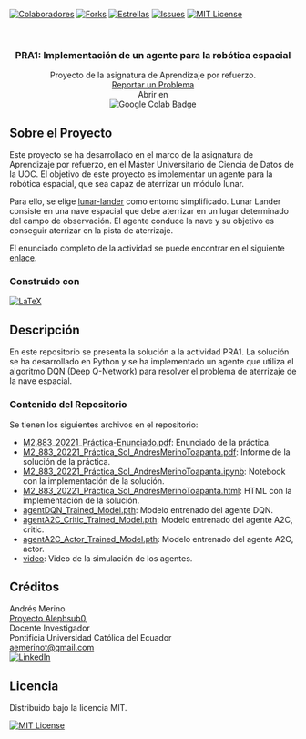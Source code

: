 <!-- PROJECT SHIELDS -->
[![Colaboradores][contributors-shield]][contributors-url]
[![Forks][forks-shield]][forks-url]
[![Estrellas][stars-shield]][stars-url]
[![Issues][issues-shield]][issues-url]
[![MIT License][license-shield]][license-url]

<!-- PROJECT LOGO -->
<br />
<div align="center">

<h3 align="center">PRA1: Implementación de un agente para la robótica espacial</h3>
  <p align="center">
    Proyecto de la asignatura de Aprendizaje por refuerzo.
    <br />
    <a href="https://github.com/alephsub0/TestAssigner/issues">Reportar un Problema</a>
    <br />
    Abrir en 
    <br />
    <a href="https://drive.google.com/file/d/1zggWDbNfR_aEFSOyivg9lJoJ2728dHtT/view?usp=sharing">
    <img src="https://img.shields.io/badge/Google%20Colab-F9AB00?logo=googlecolab&logoColor=fff&style=for-the-badge" alt="Google Colab Badge">
    </a>
  </p>
</div>



## Sobre el Proyecto

Este proyecto se ha desarrollado en el marco de la asignatura de Aprendizaje por refuerzo, en el Máster Universitario de Ciencia de Datos de la UOC. El objetivo de este proyecto es implementar un agente para la robótica espacial, que sea capaz de aterrizar un módulo lunar. 

Para ello, se elige [lunar-lander](https://github.com/openai/gym/blob/master/gym/envs/box2d/lunar_lander.py) como entorno simplificado. Lunar Lander consiste en una nave espacial que debe aterrizar en un lugar determinado del campo de observación. El agente conduce la nave y su objetivo es conseguir aterrizar en la pista de aterrizaje.


El enunciado completo de la actividad se puede encontrar en el siguiente [enlace]().

### Construido con

[![LaTeX][LaTeX]][LaTeX-url]


## Descripción

En este repositorio se presenta la solución a la actividad PRA1. La solución se ha desarrollado en Python y se ha implementado un agente que utiliza el algoritmo DQN (Deep Q-Network) para resolver el problema de aterrizaje de la nave espacial.

### Contenido del Repositorio

Se tienen los siguientes archivos en el repositorio:

- [M2.883_20221_Práctica-Enunciado.pdf](M2_883_20221_Práctica-Enunciado.pdf): Enunciado de la práctica.
- [M2_883_20221_Práctica_Sol_AndresMerinoToapanta.pdf](): Informe de la solución de la práctica.
- [M2_883_20221_Práctica_Sol_AndresMerinoToapanta.ipynb](): Notebook con la implementación de la solución.
- [M2_883_20221_Práctica_Sol_AndresMerinoToapanta.html](): HTML con la implementación de la solución.
- [agentDQN_Trained_Model.pth](): Modelo entrenado del agente DQN.
- [agentA2C_Critic_Trained_Model.pth](): Modelo entrenado del agente A2C, critic.
- [agentA2C_Actor_Trained_Model.pth](): Modelo entrenado del agente A2C, actor.
- [video](): Video de la simulación de los agentes.
 
 
## Créditos

Andrés Merino\
[Proyecto Alephsub0](https://www.alephsub0.org/about/),\
Docente Investigador\
Pontificia Universidad Católica del Ecuador\
aemerinot@gmail.com\
[![LinkedIn][linkedin-shield]][linkedin-url-aemt]

## Licencia

Distribuido bajo la licencia MIT. 

[![MIT License][license-shield]][license-url]




<!-- MARKDOWN LINKS & IMAGES -->
[contributors-shield]: https://img.shields.io/github/contributors/andres-merino/Formato-Tareas-PUCE.svg?style=for-the-badge
[contributors-url]: https://github.com/andres-merino/Formato-Tareas-PUCE/graphs/contributors
[forks-shield]: https://img.shields.io/github/forks/andres-merino/Formato-Tareas-PUCE.svg?style=for-the-badge
[forks-url]: https://github.com/andres-merino/Formato-Tareas-PUCE/forks
[stars-shield]: https://img.shields.io/github/stars/andres-merino/Formato-Tareas-PUCE?style=for-the-badge
[stars-url]: https://github.com/othneildrew/Best-README-Template/stargazers
[issues-shield]: https://img.shields.io/github/issues/andres-merino/Formato-Tareas-PUCE.svg?style=for-the-badge
[issues-url]: https://github.com/andres-merino/Formato-Tareas-PUCE/issues
[license-shield]: https://img.shields.io/github/license/andres-merino/Formato-Tareas-PUCE.svg?style=for-the-badge
[license-url]: https://es.wikipedia.org/wiki/Licencia_MIT
[linkedin-shield]: https://img.shields.io/badge/linkedin-%230077B5.svg?style=for-the-badge&logo=linkedin&logoColor=white
[linkedin-url-aemt]: https://www.linkedin.com/in/andrés-merino-010a9b12b/
[LaTeX]: https://img.shields.io/badge/LaTeX-008080?logo=latex&logoColor=fff&style=for-the-badge
[LaTeX-url]: https://www.latex-project.org/